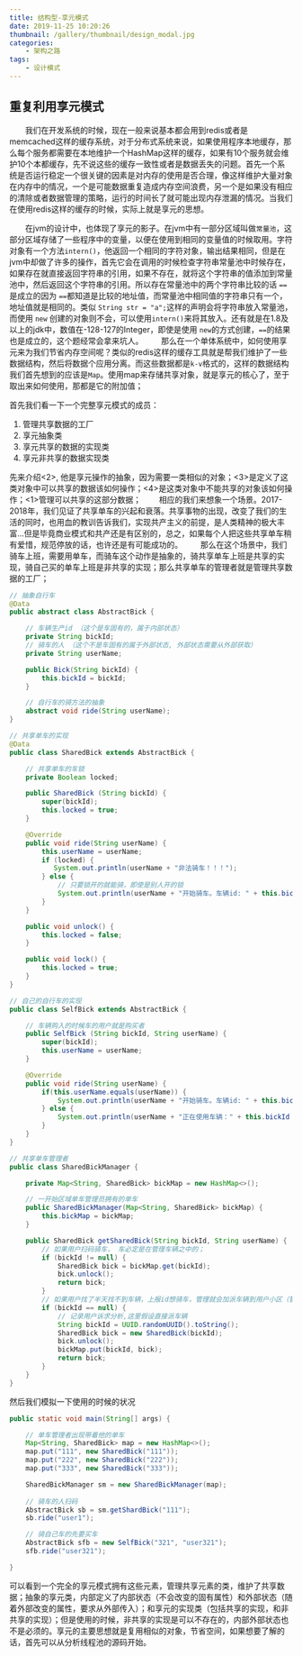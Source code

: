 ```yaml
---
title: 结构型-享元模式
date: 2019-11-25 10:20:26
thumbnail: /gallery/thumbnail/design_modal.jpg
categories:
    - 架构之路
tags:
    - 设计模式
---
```


## 重复利用享元模式

&emsp;&emsp;我们在开发系统的时候，现在一般来说基本都会用到redis或者是memcached这样的缓存系统，对于分布式系统来说，如果使用程序本地缓存，那么每个服务都需要在本地维护一个HashMap这样的缓存，如果有10个服务就会维护10个本都缓存，先不说这些的缓存一致性或者是数据丢失的问题。首先一个系统是否运行稳定一个很关键的因素是对内存的使用是否合理，像这样维护大量对象在内存中的情况，一个是可能数据重复造成内存空间浪费，另一个是如果没有相应的清除或者数据管理的策略，运行的时间长了就可能出现内存泄漏的情况。当我们在使用redis这样的缓存的时候，实际上就是享元的思想。

<!-- more -->


&emsp;&emsp;在jvm的设计中，也体现了享元的影子。在jvm中有一部分区域叫做`常量池`，这部分区域存储了一些程序中的变量，以便在使用到相同的变量值的时候取用。字符对象有一个方法`intern()`，他返回一个相同的字符对象，输出结果相同，但是在jvm中却做了许多的操作，首先它会在调用的时候检查字符串常量池中时候存在，如果存在就直接返回字符串的引用，如果不存在，就将这个字符串的值添加到常量池中，然后返回这个字符串的引用。所以存在常量池中的两个字符串比较的话 `==` 是成立的因为 `==`都知道是比较的地址值，而常量池中相同值的字符串只有一个，地址值就是相同的。类似 `String str = "a";`这样的声明会将字符串放入常量池，而使用 `new` 创建的对象则不会，可以使用`intern()`来将其放入。还有就是在1.8及以上的jdk中，数值在-128-127的Integer，即使是使用 `new`的方式创建，`==`的结果也是成立的，这个题经常会拿来坑人。
&emsp;&emsp;那么在一个单体系统中，如何使用享元来为我们节省内存空间呢？类似的redis这样的缓存工具就是帮我们维护了一些数据结构，然后将数据个应用分离。而这些数据都是`k-v`格式的，这样的数据结构我们首先想到的应该是`Map`。使用map来存储共享对象，就是享元的核心了，至于取出来如何使用，那都是它的附加值；

首先我们看一下一个完整享元模式的成员：
1. 管理共享数据的工厂
2. 享元抽象类
3. 享元共享的数据的实现类
4. 享元非共享的数据实现类

先来介绍<2>, 他是享元操作的抽象，因为需要一类相似的对象；<3>是定义了这类对象中可以共享的数据该如何操作；<4>是这类对象中不能共享的对象该如何操作；<1>管理可以共享的这部分数据；
&emsp;&emsp;相应的我们来想象一个场景。2017-2018年，我们见证了共享单车的兴起和衰落。共享事物的出现，改变了我们的生活的同时，也用血的教训告诉我们，实现共产主义的前提，是人类精神的极大丰富...但是毕竟商业模式和共产还是有区别的，总之，如果每个人把这些共享单车稍有爱惜，规范停放的话，也许还是有可能成功的。
&emsp;&emsp;那么在这个场景中，我们骑车上班，需要用单车，而骑车这个动作是抽象的，骑共享单车上班是共享的实现，骑自己买的单车上班是非共享的实现；那么共享单车的管理者就是管理共享数据的工厂；
``` java
// 抽象自行车
@Data
public abstract class AbstractBick {

    // 车辆生产id （这个是车固有的，属于内部状态）
    private String bickId;
    // 骑车的人 （这个不是车固有的属于外部状态, 外部状态需要从外部获取）
    private String userName;

    public Bick(String bickId) {
        this.bickId = bickId;
    }

    // 自行车的骑方法的抽象
    abstract void ride(String userName);
}

// 共享单车的实现
@Data
public class SharedBick extends AbstractBick {

    // 共享单车的车锁
    private Boolean locked;

    public SharedBick (String bickId) {
        super(bickId);
        this.locked = true;
    }

    @Override
    public void ride(String userName) {
        this.userName = userName;
        if (locked) {
           System.out.println(userName + "非法骑车！！！"); 
        } else {
            // 只要锁开的就能骑，即使是别人开的锁
            System.out.println(userName + "开始骑车。车辆id: " + this.bickId);
        }
    }

    public void unlock() {
        this.locked = false;
    }

    public void lock() {
        this.locked = true;
    }
}

// 自己的自行车的实现
public class SelfBick extends AbstractBick {

    // 车辆购入的时候车的用户就是购买者
    public SelfBick (String bickId, String userName) {
        super(bickId);
        this.userName = userName;
    }

    @Override
    public void ride(String userName) {
        if(this.userName.equals(userName)) {
            System.out.println(userName + "开始骑车。车辆id: " + this.bickId);
        } else {
            System.out.println(userName + "正在使用车辆：" + this.bickId + ", 请确认是否盗用!");
        }
    }
}

// 共享单车管理者
public class SharedBickManager {

    private Map<String, SharedBick> bickMap = new HashMap<>();

    // 一开始区域单车管理员拥有的单车
    public SharedBickManager(Map<String, SharedBick> bickMap) {
        this.bickMap = bickMap;
    }

    public SharedBick getSharedBick(String bickId, String userName) {
        // 如果用户扫码骑车， 车必定是在管理车辆之中的；
        if (bickId != null) {
            SharedBick bick = bickMap.get(bickId);
            bick.unlock();
            return bick;
        }
        // 如果用户找了半天找不到车辆，上报id想骑车，管理就会加派车辆到用户小区（管理者应该也要分析是否有投放必要）
        if (bickId == null) {
            // 记录用户诉求分析,这里假设直接派车辆
            String bickId = UUID.randomUUID().toString();
            SharedBick bick = new SharedBick(bickId);
            bick.unlock();
            bickMap.put(bickId, bick);
            return bick;
        }
    } 
}
```
然后我们模拟一下使用的时候的状况
``` java
public static void main(String[] args) {

    // 单车管理者出现带着他的单车
    Map<String, SharedBick> map = new HashMap<>();
    map.put("111", new SharedBick("111"));
    map.put("222", new SharedBick("222"));
    map.put("333", new SharedBick("333"));

    SharedBickManager sm = new SharedBickManager(map);
    
    // 骑车的人扫码
    AbstractBick sb = sm.getShardBick("111");
    sb.ride("user1");

    // 骑自己车的先要买车
    AbstractBick sfb = new SelfBick("321", "user321");
    sfb.ride("user321");

}
```
可以看到一个完全的享元模式拥有这些元素，管理共享元素的类，维护了共享数据；抽象的享元类，内部定义了内部状态（不会改变的固有属性）和外部状态（随着外部改变的属性，要求从外部传入）；和享元的实现类（包括共享的实现，和非共享的实现）；但是使用的时候，非共享的实现是可以不存在的，内部外部状态也不是必须的。享元的主要思想就是复用相似的对象，节省空间，如果想要了解的话，首先可以从分析线程池的源码开始。